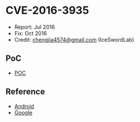# CVE-2016-3935

- Report: Jul 2016
- Fix: Oct 2016
- Credit: chengjia4574@gmail.com (IceSwordLab)

## PoC

- [POC](./poc.c)

## Reference

- [Android](https://source.android.com/security/bulletin/2016-10-01.html)
- [Google](https://issuetracker.google.com/issues/37109071)
